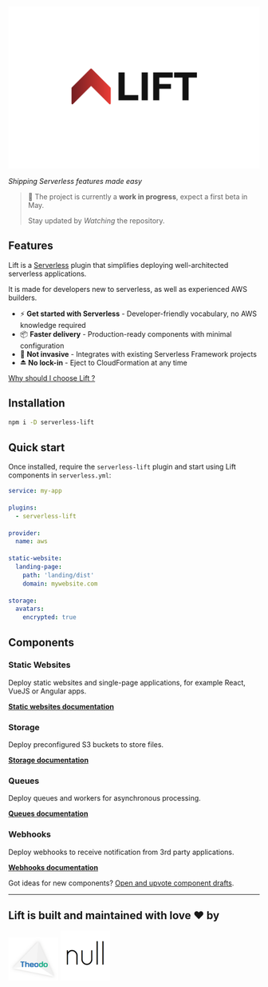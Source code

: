 ![](docs/lift.png)

*Shipping Serverless features made easy*

> 🚧 The project is currently a **work in progress**, expect a first beta in May.
>
> Stay updated by *Watching* the repository.

## Features

Lift is a [Serverless](https://www.serverless.com/) plugin that simplifies deploying well-architected serverless applications.

It is made for developers new to serverless, as well as experienced AWS builders.

- ⚡️ **Get started with Serverless** - Developer-friendly vocabulary, no AWS knowledge required
- 📦 **Faster delivery** - Production-ready components with minimal configuration
- 🔁 **Not invasive** - Integrates with existing Serverless Framework projects
- ⏏️ **No lock-in** - Eject to CloudFormation at any time

[Why should I choose Lift ?](docs/comparison.md)

## Installation

```bash
npm i -D serverless-lift
```

## Quick start

Once installed, require the `serverless-lift` plugin and start using Lift components in `serverless.yml`:

```yaml
service: my-app

plugins:
  - serverless-lift

provider:
  name: aws

static-website:
  landing-page:
    path: 'landing/dist'
    domain: mywebsite.com

storage:
  avatars:
    encrypted: true
```

## Components

### Static Websites

Deploy static websites and single-page applications, for example React, VueJS or Angular apps.

[**Static websites documentation**](docs/static-websites.md)

### Storage

Deploy preconfigured S3 buckets to store files.

[**Storage documentation**](docs/storage.md)

### Queues

Deploy queues and workers for asynchronous processing.

[**Queues documentation**](docs/queues.md)

### Webhooks

Deploy webhooks to receive notification from 3rd party applications.

[**Webhooks documentation**](docs/webhooks.md)

Got ideas for new components? [Open and upvote component drafts](https://github.com/getlift/lift/discussions/categories/components).

---

## Lift is built and maintained with love ❤️ by

<a href="https://www.theodo.fr/" title="Theodo"><img src="docs/theodo.png" width="100"></a>
<a href="https://null.tc/" title="null"><img src="docs/null.png" width="100"></a>

